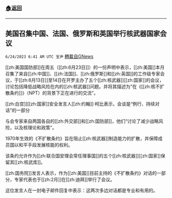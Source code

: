 ###  [:house:返回](README.md)
---


## 美国召集中国、法国、俄罗斯和英国举行核武器国家会议
`6/24/2023 6:41 AM UTC 宝尹` [轉載自GNews](https://gnews.org/articles/1408709)

  
[[zh:美国国防部]]在周五（[[zh:6月23日]]）的一份声明中表示，[[zh:美国]]本月召集了来自[[zh:中国]]、[[zh:法国]]、[[zh:俄罗斯]]和[[zh:英国]]的工作级专家会议，于[[zh:6月13日]]至14日在开罗主办了五个[[zh:核武器]][[zh:国家]]的会议，讨论包括降低战略风险在内的[[zh:核武器]]问题。并将其描述为“在《[[zh:核不扩散条约]]》（NPT）的背景下正在进行的交流”。

[[zh:白宫]][[zh:国家]]安全发言人[[zh:约翰]]·柯比表示，会谈是“例行、持续对话”的一部分

与会专家来自两国各自的[[zh:外交部]]和[[zh:国防部]]，他们“讨论了减少战略风险，以及核理论和政策”。

1970年生效的《不扩散条约》旨在阻止[[zh:核武器]]制造能力的扩散，并保障成员国以和平手段发展核能的权利。

该条约允许作为[[zh:联合国安理会常任理事国]]的五个[[zh:核武器]][[zh:国家]]保留其[[zh:核武库]]。

[[zh:国务院]]发言人表示，作为[[zh:美国]]目前主持的《不扩散条约》对话的一部分，专家代表也于[[zh:2月]]在[[zh:迪拜]]举行了会议。

这位发言人在一封电子邮件回复中表示：这两次多边对话都是专业和有用的。
